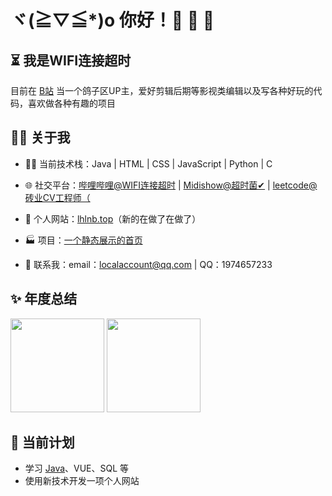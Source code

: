 # ヾ(≧▽≦*)o 你好！🎉 🎉 🎉

## ⏳ 我是WIFI连接超时

目前在 [B站](https://space.bilibili.com/335320968) 当一个鸽子区UP主，爱好剪辑后期等影视类编辑以及写各种好玩的代码，喜欢做各种有趣的项目

## 🙋‍♂️ 关于我

- 👨‍💻 当前技术栈：Java | HTML | CSS | JavaScript | Python | C

- 🌐 社交平台：[哔哩哔哩@WIFI连接超时](https://space.bilibili.com/335320968) | [Midishow@超时菌✔](https://www.midishow.com/u/%E8%B6%85%E6%97%B6%E8%8F%8C%E2%9C%94) | [leetcode@砖业CV工程师（](https://leetcode.cn/u/wifi504/)

- 🔗 个人网站：[lhlnb.top](https://www.lhlnb.top)（新的在做了在做了）

- 🏭 项目：[一个静态展示的首页](https://github.com/wifi504/Website-Frontend) 

- 💬 联系我：email：localaccount@qq.com | QQ：1974657233

## ✨ 年度总结

<a href="#"><img height="150rem" src="https://github-readme-stats.vercel.app/api/?username=wifi504&show_icons=true&title_color=fb7299&icon_color=fb7299"></a> <a href="#"><img height="150rem" src="https://github-readme-stats.vercel.app/api/top-langs?username=wifi504&layout=compact&title_color=fb7299"></a>

## 📅 当前计划

- 学习 [Java](https://github.com/wifi504/JavaStudy)、VUE、SQL 等
- 使用新技术开发一项个人网站
